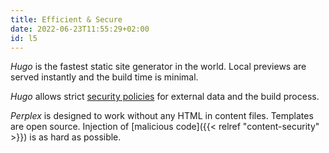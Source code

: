 ```yaml
---
title: Efficient & Secure
date: 2022-06-23T11:55:29+02:00
id: l5
---
```

_Hugo_ is the fastest static site generator in the world. Local previews are served instantly and the build time is minimal. 

_Hugo_ allows strict [security policies](https://gohugo.io/about/security-model/) for external data and the build process.

_Perplex_ is designed to work without any HTML in content files. Templates are open source. Injection of [malicious code]({{< relref "content-security" >}}) is as hard as possible.

[^TODO]: Build time on Netlify (free plan) for this site:
110 pages, 120 images {$&approx; 40s} (Hugo {$&lt; 1s}!)
{.p-small .no-hyphens}
